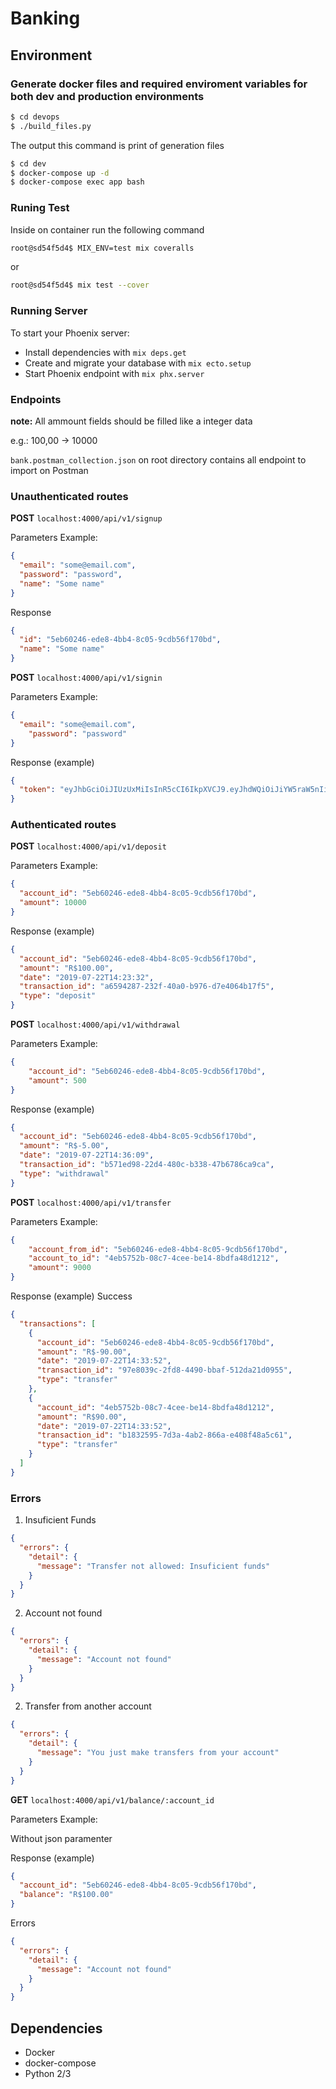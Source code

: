 # Banking

## Environment

### Generate docker files and required enviroment variables for both dev and production environments
```bash
$ cd devops
$ ./build_files.py
```
The output this command is print of generation files

```bash
$ cd dev
$ docker-compose up -d
$ docker-compose exec app bash
```

### Runing Test
Inside on container run the following command

```bash
root@sd54f5d4$ MIX_ENV=test mix coveralls
```
or
```bash
root@sd54f5d4$ mix test --cover
```

### Running Server
To start your Phoenix server:

  * Install dependencies with `mix deps.get`
  * Create and migrate your database with `mix ecto.setup`
  * Start Phoenix endpoint with `mix phx.server`

### Endpoints

**note:** All ammount fields should be filled like a integer data

e.g.: 100,00 -> 10000

`bank.postman_collection.json` on root directory contains all endpoint to import on Postman

### Unauthenticated routes

**POST** `localhost:4000/api/v1/signup`

Parameters Example:
```json
{
  "email": "some@email.com", 
  "password": "password",
  "name": "Some name"
}
```
Response
```json
{
  "id": "5eb60246-ede8-4bb4-8c05-9cdb56f170bd",
  "name": "Some name"
}
```
**POST** `localhost:4000/api/v1/signin`

Parameters Example:
```json
{
  "email": "some@email.com", 
	"password": "password"
}
```
Response (example)
```json
{
  "token": "eyJhbGciOiJIUzUxMiIsInR5cCI6IkpXVCJ9.eyJhdWQiOiJiYW5raW5nIiwiZXhwIjoxNTY2MjIzNTQ1LCJpYXQiOjE1NjM4MDQzNDUsImlzcyI6ImJhbmtpbmciLCJqdGkiOiIwMTE0ZGM4Yy04MjEzLTRlN2YtYWEwNC1mNGZhZjA4Y2FiMzIiLCJuYmYiOjE1NjM4MDQzNDQsInN1YiI6IjgyNWQ3ZjljLWRjNjUtNDA3Mi05OTAyLWZjNGIzNjhmYWQ1MiIsInR5cCI6ImFjY2VzcyJ9.rqhFmAeeH1dw7jRfhmI2AVLK9Sl9ZVXPCW8d1ls9Lq6Vj2WSaxts8HeMiajbD3NRnIq3m12MkQH5w4mMA_nv8g"
}
```
### Authenticated routes

**POST** `localhost:4000/api/v1/deposit`

Parameters Example:
```json
{
  "account_id": "5eb60246-ede8-4bb4-8c05-9cdb56f170bd",
  "amount": 10000
}
```
Response (example)
```json
{
  "account_id": "5eb60246-ede8-4bb4-8c05-9cdb56f170bd",
  "amount": "R$100.00",
  "date": "2019-07-22T14:23:32",
  "transaction_id": "a6594287-232f-40a0-b976-d7e4064b17f5",
  "type": "deposit"
}
```

**POST** `localhost:4000/api/v1/withdrawal`

Parameters Example:
```json
{
	"account_id": "5eb60246-ede8-4bb4-8c05-9cdb56f170bd",
	"amount": 500
}
```
Response (example)
```json
{
  "account_id": "5eb60246-ede8-4bb4-8c05-9cdb56f170bd",
  "amount": "R$-5.00",
  "date": "2019-07-22T14:36:09",
  "transaction_id": "b571ed98-22d4-480c-b338-47b6786ca9ca",
  "type": "withdrawal"
}
```

**POST** `localhost:4000/api/v1/transfer`

Parameters Example:
```json
{
	"account_from_id": "5eb60246-ede8-4bb4-8c05-9cdb56f170bd",
	"account_to_id": "4eb5752b-08c7-4cee-be14-8bdfa48d1212",
	"amount": 9000
}
```
Response (example)
Success
```json
{
  "transactions": [
    {
      "account_id": "5eb60246-ede8-4bb4-8c05-9cdb56f170bd",
      "amount": "R$-90.00",
      "date": "2019-07-22T14:33:52",
      "transaction_id": "97e8039c-2fd8-4490-bbaf-512da21d0955",
      "type": "transfer"
    },
    {
      "account_id": "4eb5752b-08c7-4cee-be14-8bdfa48d1212",
      "amount": "R$90.00",
      "date": "2019-07-22T14:33:52",
      "transaction_id": "b1832595-7d3a-4ab2-866a-e408f48a5c61",
      "type": "transfer"
    }
  ]
}
```
### Errors
1. Insuficient Funds
```json
{
  "errors": {
    "detail": {
      "message": "Transfer not allowed: Insuficient funds"
    }
  }
}
```
2. Account not found
```json
{
  "errors": {
    "detail": {
      "message": "Account not found"
    }
  }
}
```
2. Transfer from another account
```json
{
  "errors": {
    "detail": {
      "message": "You just make transfers from your account"
    }
  }
}
```

**GET** `localhost:4000/api/v1/balance/:account_id`

Parameters Example:

Without json paramenter

Response (example)
```json
{
  "account_id": "5eb60246-ede8-4bb4-8c05-9cdb56f170bd",
  "balance": "R$100.00"
}
```
Errors
```json
{
  "errors": {
    "detail": {
      "message": "Account not found"
    }
  }
}
```

Dependencies
---------------------------
 * Docker
 * docker-compose
 * Python 2/3